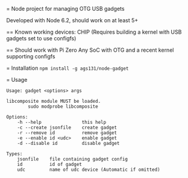 = Node project for managing OTG USB gadgets

Developed with Node 6.2, should work on at least 5+

== Known working devices: 
CHIP (Requires building a kernel with USB gadgets set to use configfs)

== Should work with
	Pi Zero
	Any SoC with OTG and a recent kernel supporting configfs

= Installation
`npm install -g ags131/node-gadget`

= Usage
```
Usage: gadget <options> args

libcomposite module MUST be loaded.
        sudo modprobe libcomposite

Options:
    -h --help               this help 
    -c --create jsonfile    create gadget
    -r --remove id          remove gadget
    -e --enable id <udc>    enable gadget
    -d --disable id         disable gadget

Types:
    jsonfile    file containing gadget config
    id          id of gadget
    udc         name of udc device (Automatic if omitted)
```